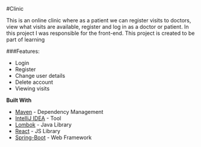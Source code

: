 #Clinic

This is an online clinic where as a patient we can register visits to doctors, view what visits are available, register and log in as a doctor or patient. In this project I was responsible for the front-end. This project is created to be part of learning

###Features: 
  * Login
  * Register
  * Change user details
  * Delete account
  * Viewing visits
  
  
**Built With**

* [Maven](https://maven.apache.org/) - Dependency Management
* [IntelliJ IDEA](https://www.jetbrains.com/idea/) - Tool
* [Lombok](https://projectlombok.org/) - Java Library
* [React](https://pl.reactjs.org/) - JS Library
* [Spring-Boot](https://spring.io/projects/spring-boot) - Web Framework
